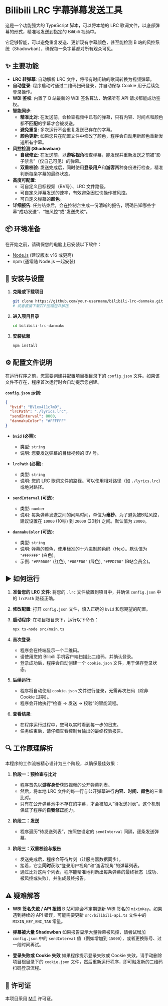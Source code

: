 # Bilibili LRC 字幕弹幕发送工具

这是一个功能强大的 TypeScript 脚本，可以将本地的 LRC 歌词文件，以底部弹幕的形式，精准地发送到指定的 Bilibili 视频中。

它足够智能，可以避免重复发送、更新现有字幕颜色，甚至能检测 B 站的风控系统（Shadowban），确保每一条字幕都对所有观众可见。

## ✨ 主要功能

- **LRC 转弹幕**: 自动解析 LRC 文件，将带有时间轴的歌词转换为视频弹幕。
- **自动登录**: 程序启动时通过二维码扫码登录，并自动保存 Cookie 用于后续免登录操作。
- **WBI 鉴权**: 内置了 B 站最新的 WBI 签名算法，确保所有 API 请求都能成功鉴权。
- **智能同步**:
  - **精准比对**: 在发送前，会检查视频中已有的弹幕，只有内容、时间点和颜色都**不匹配**的字幕才会被发送。
  - **避免重复**: 多次运行不会重复发送已存在的字幕。
  - **颜色更新**: 如果您只在配置文件中修改了颜色，程序会自动用新颜色重新发送所有字幕。
- **风控检测 (Shadowban)**:
  - **自我修正**: 在发送前，以**游客视角**检查弹幕，能发现并重新发送之前被“影子禁言”（仅自己可见）的弹幕。
  - **双重校验**: 发送完成后，同时使用**登录用户**和**游客**两种身份进行检查，精准判断每条字幕的最终状态。
- **高度可配置**:
  - 可自定义目标视频（BV号）、LRC 文件路径。
  - 可自定义弹幕发送的速率，有效避免因过快操作被风控。
  - 可自定义弹幕的**颜色**。
- **详细报告**: 任务结束后，会在控制台生成一份清晰的报告，明确告知哪些字幕“成功发送”、“被风控”或“发送失败”。

## 📦 环境准备

在开始之前，请确保您的电脑上已安装以下软件：

- [Node.js](https://nodejs.org/) (建议版本 v16 或更高)
- npm (通常随 Node.js 一起安装)

## 🚀 安装与设置

1.  **克隆或下载项目**

    ```bash
    git clone https://github.com/your-username/bilibili-lrc-danmaku.git
    # 或者直接下载ZIP压缩包并解压
    ```

2.  **进入项目目录**

    ```bash
    cd bilibili-lrc-danmaku
    ```

3.  **安装依赖**

    ```bash
    npm install
    ```

## ⚙️ 配置文件说明

在运行程序之前，您需要创建并配置项目根目录下的 `config.json` 文件。如果该文件不存在，程序首次运行时会自动提示您创建。

**`config.json` 示例:**

```json
{
  "bvid": "BV1xx411c7mD",
  "lrcPath": "./lyrics.lrc",
  "sendInterval": 8000,
  "danmakuColor": "#FFFFFF"
}
```

- **`bvid` (必需)**:
  - 类型: `string`
  - 说明: 您要发送弹幕的目标视频的 BV 号。

- **`lrcPath` (必需)**:
  - 类型: `string`
  - 说明: 您的 LRC 歌词文件的路径。可以使用相对路径（如 `./lyrics.lrc`）或绝对路径。

- **`sendInterval` (可选)**:
  - 类型: `number`
  - 说明: 每条弹幕发送之间的间隔时间，单位为**毫秒**。为了避免被B站风控，建议设置在 `10000` (10秒) 到 `20000` (20秒) 之间。默认值为 `20000`。

- **`danmakuColor` (可选)**:
  - 类型: `string`
  - 说明: 弹幕的颜色，使用标准的十六进制颜色码（Hex）。默认值为 `"#FFFFFF"` (白色)。
  - 示例: `"#FF0000"` (红色), `"#00FF00"` (绿色), `"#FFD700"` (B站会员金)。

## ▶️ 如何运行

1.  **准备您的 LRC 文件**: 将您的 `.lrc` 文件放置到项目中，并确保 `config.json` 中的 `lrcPath` 路径正确。

2.  **修改配置**: 打开 `config.json` 文件，填入正确的 `bvid` 和您期望的配置。

3.  **启动程序**: 在项目根目录下，运行以下命令：

    ```bash
    npx ts-node src/main.ts
    ```

4.  **首次登录**:
    - 程序会在终端显示一个二维码。
    - 请使用您的 Bilibili 手机客户端扫描此二维码，并确认登录。
    - 登录成功后，程序会自动创建一个 `cookie.json` 文件，用于保存登录状态。

5.  **后续运行**:
    - 程序将自动使用 `cookie.json` 文件进行登录，无需再次扫码（除非 Cookie 过期）。
    - 程序会开始执行“检查 -> 发送 -> 校验”的智能流程。

6.  **查看结果**:
    - 在程序运行过程中，您可以实时看到每一步的日志。
    - 任务结束后，请仔细查看控制台输出的最终校验报告。

## 🔍 工作原理解析

本程序的工作流被精心设计为三个阶段，以确保最佳效果：

1.  **阶段一：预检查与比对**
    - 程序首先以**游客身份**获取视频的公开弹幕列表。
    - 然后，将本地 LRC 文件的每一行与公开弹幕进行**内容、时间、颜色**的三重比对。
    - 只有在公开弹幕池中不存在的字幕，才会被加入“待发送列表”。这个机制保证了程序的**自我修正**能力。

2.  **阶段二：发送**
    - 程序遍历“待发送列表”，按照您设定的 `sendInterval` 间隔，逐条发送弹幕。

3.  **阶段三：双重校验与报告**
    - 发送完成后，程序会等待片刻（让服务器数据同步）。
    - 接着，它会**同时**获取“登录用户视角”和“游客视角”的弹幕列表。
    - 通过比对这两个列表，程序能精准地判断出每条弹幕的最终状态（成功、被风控或失败），并生成最终报告。

## ⚠️ 疑难解答

- **WBI 签名失败 / API 报错**
  B 站可能会不定期更新 WBI 签名的 `mixinKey`。如果遇到持续的 API 错误，可能需要更新 `src/bilibili-api.ts` 文件中的 `MIXIN_KEY_ENC_TAB` 常量。

- **弹幕被大量 Shadowban**
  如果报告显示大量弹幕被风控，请尝试增加 `config.json` 中的 `sendInterval` 值（例如增加到 `15000`），或者更换账号、过一段时间再试。

- **登录失败或 Cookie 失效**
  如果程序提示登录失败或 Cookie 失效，请手动删除项目根目录下的 `cookie.json` 文件，然后重新运行程序，即可触发新的二维码扫码登录流程。

## 📄 许可证

本项目采用 [MIT](./LICENSE) 许可证。